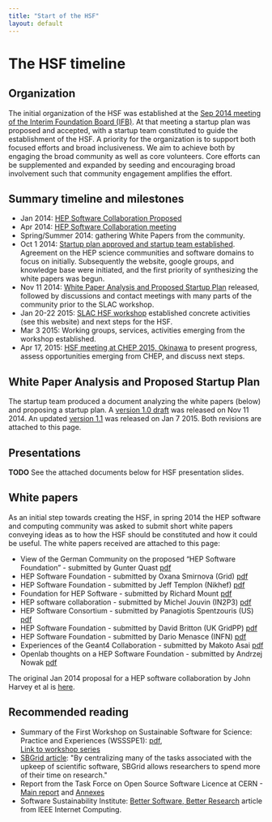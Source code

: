 ```yaml
---
title: "Start of the HSF"
layout: default
---
```


# The HSF timeline

## Organization

The initial organization of the HSF was established at the [Sep 2014 meeting of
the Interim Foundation Board (IFB)](/organization/2014/10/22/ifb.html).
At that meeting a startup plan was proposed and accepted, with a startup team
constituted to guide the establishment of the HSF. A priority for the
organization is to support both focused efforts and broad inclusiveness. We aim
to achieve both by engaging the broad community as well as core volunteers.
Core efforts can be supplemented and expanded by seeding and encouraging broad
involvement such that community engagement amplifies the effort.

## Summary timeline and milestones

 * Jan 2014: [HEP Software Collaboration Proposed](/assets/Open_Scientific_Software_Collaboration.pdf)
 * Apr 2014: [HEP Software Collaboration meeting](/events/2014/04/03/kickoff.html)
 * Spring/Summer 2014: gathering White Papers from the community.
 * Oct 1 2014: [Startup plan approved and startup team established](/organization/2014/10/22/ifb.html).
Agreement on the HEP science communities and software domains to focus on
initially. Subsequently the website, google groups, and knowledge base were
initiated, and the first priority of synthesizing the white papers was begun.
 * Nov 11 2014: [White Paper Analysis and Proposed Startup Plan](/assets/HSFwhitepaperanalysisandstartupplanV1.1.pdf) released,
followed by discussions and contact meetings with many parts of the community
prior to the SLAC workshop.
 * Jan 20-22 2015: [SLAC HSF workshop](/organization/2014/10/22/ifb.html) established concrete activities (see this website) and next steps for the HSF.
 * Mar 3 2015: Working groups, services, activities emerging from the workshop established.
 * Apr 17, 2015: [HSF meeting at CHEP 2015, Okinawa](/events/2015/04/17/chep.html)
to present progress, assess opportunities emerging from CHEP, and discuss next steps.

## White Paper Analysis and Proposed Startup Plan

The startup team produced a document analyzing the white papers (below) and
proposing a startup plan. A [version 1.0 draft](/assets/HSFwhitepaperanalysisandstartupplanV1.0.pdf)
was released on Nov 11 2014. An updated [version 1.1](/assets/HSFwhitepaperanalysisandstartupplanV1.1.pdf)
was released on Jan 7 2015. Both revisions are attached to this page.

## Presentations

**TODO** See the attached documents below for HSF presentation slides.

## White papers

As an initial step towards creating the HSF, in spring 2014 the HEP software and computing community was asked to submit short white papers conveying ideas as to how the HSF should be constituted and how it could be useful. The white papers received are attached to this page:


 * View of the German Community on the proposed “HEP Software Foundation” - submitted by Gunter Quast [pdf](/assets/HEPSoftwareFoundation_GermanView_1.pdf)
 * HEP Software Foundation - submitted by Oxana Smirnova (Grid)
[pdf](/assets/HEP-sw-grid-v0.1.pdf)
 * ​HEP Software Foundation - submitted by Jeff Templon (Nikhef)
[pdf](/assets/HSF-1-Nikhef.pdf)
 * Foundation for HEP Software - submitted by Richard Mount
 [pdf](/assets/Foundation%20for%20HEP%20Software-Mount.pdf)
 * HEP software collaboration - submitted by Michel Jouvin (IN2P3)
[pdf](/assets/hep-sw-collaboration-in2p3.pdf)
 * HEP Software Consortium - submitted by Panagiotis Spentzouris (US)
[pdf](/assets/hsc2014-US.pdf)
 * HEP Software Foundation - submitted by David Britton (UK GridPP)
 [pdf](/assets/software_foundation-db-UK.pdf)
 * HEP Software Foundation - submitted by Dario Menasce (INFN)
[pdf](/assets/INFNContribution_Final.pdf)
 * Experiences of the Geant4 Collaboration - submitted by Makoto Asai [pdf](/assets/ExperiencesOfTheGeant4Collaboration.pdf)
 * Openlab thoughts on a HEP Software Foundation - submitted by Andrzej Nowak
[pdf](/assets/Openlab-thoughts.pdf)


The original Jan 2014 proposal for a HEP software collaboration by John Harvey et al is [here](/assets/Open_Scientific_Software_Collaboration.pdf).

## Recommended reading

 * Summary of the First Workshop on Sustainable Software for Science: Practice and Experiences (WSSSPE1): [pdf](/assets/WSSSPE1-summary.pdf),  
[Link to workshop series](http://wssspe.researchcomputing.org.uk/)
 * [SBGrid article](http://elifesciences.org/content/2/e01456): "By centralizing many of the tasks associated with the upkeep of scientific software, SBGrid allows researchers to spend more of their time on research."
 * Report from the Task Force on Open Source Software Licence at CERN -
[Main report](/assets/OSL-TF_Final_Report-Main_Volume.pdf) and [Annexes](/assets/OSL-TF_Final_Report-Volume_of_Annexes.pdf)
 * Software Sustainability Institute: [Better Software, Better Research](http://www.software.ac.uk/resources/publications/better-software-better-research) article from IEEE Internet Computing.
